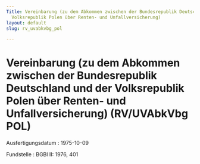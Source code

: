 ```yaml
---
Title: Vereinbarung (zu dem Abkommen zwischen der Bundesrepublik Deutschland und der
  Volksrepublik Polen über Renten- und Unfallversicherung)
layout: default
slug: rv_uvabkvbg_pol

---
```


# Vereinbarung (zu dem Abkommen zwischen der Bundesrepublik Deutschland und der Volksrepublik Polen über Renten- und Unfallversicherung) (RV/UVAbkVbg POL)

Ausfertigungsdatum
:   1975-10-09

Fundstelle
:   BGBl II: 1976, 401

